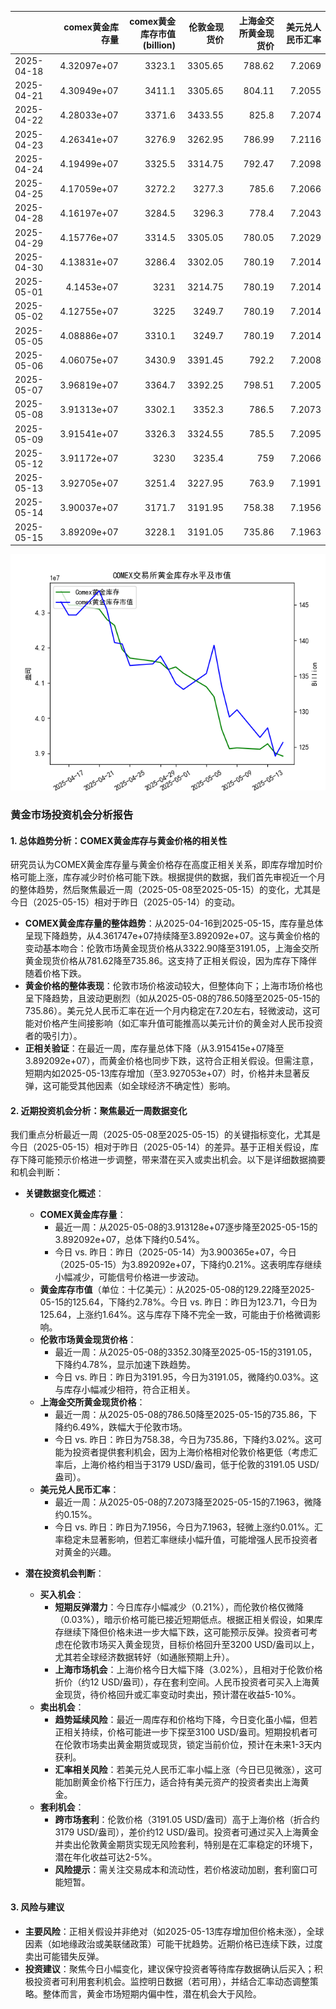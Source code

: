 |            |   comex黄金库存量 |   comex黄金库存市值(billion) |   伦敦金现货价 |   上海金交所黄金现货价 |   美元兑人民币汇率 |
|:-----------|------------------:|-----------------------------:|---------------:|-----------------------:|-------------------:|
| 2025-04-18 |       4.32097e+07 |                       3323.1 |        3305.65 |                 788.62 |             7.2069 |
| 2025-04-21 |       4.30949e+07 |                       3411.1 |        3305.65 |                 804.11 |             7.2055 |
| 2025-04-22 |       4.28033e+07 |                       3371.6 |        3433.55 |                 825.8  |             7.2074 |
| 2025-04-23 |       4.26341e+07 |                       3276.9 |        3262.95 |                 786.99 |             7.2116 |
| 2025-04-24 |       4.19499e+07 |                       3325.5 |        3314.75 |                 792.47 |             7.2098 |
| 2025-04-25 |       4.17059e+07 |                       3272.2 |        3277.3  |                 785.6  |             7.2066 |
| 2025-04-28 |       4.16197e+07 |                       3284.5 |        3296.3  |                 778.4  |             7.2043 |
| 2025-04-29 |       4.15776e+07 |                       3314.5 |        3305.05 |                 780.05 |             7.2029 |
| 2025-04-30 |       4.13831e+07 |                       3286.4 |        3302.05 |                 780.19 |             7.2014 |
| 2025-05-01 |       4.1453e+07  |                       3231   |        3214.75 |                 780.19 |             7.2014 |
| 2025-05-02 |       4.12755e+07 |                       3225   |        3249.7  |                 780.19 |             7.2014 |
| 2025-05-05 |       4.08886e+07 |                       3310.1 |        3249.7  |                 780.19 |             7.2014 |
| 2025-05-06 |       4.06075e+07 |                       3430.9 |        3391.45 |                 792.2  |             7.2008 |
| 2025-05-07 |       3.96819e+07 |                       3364.7 |        3392.25 |                 798.51 |             7.2005 |
| 2025-05-08 |       3.91313e+07 |                       3302.1 |        3352.3  |                 786.5  |             7.2073 |
| 2025-05-09 |       3.91541e+07 |                       3326.3 |        3324.55 |                 785.5  |             7.2095 |
| 2025-05-12 |       3.91172e+07 |                       3230   |        3235.4  |                 759    |             7.2066 |
| 2025-05-13 |       3.92705e+07 |                       3251.4 |        3227.95 |                 763.9  |             7.1991 |
| 2025-05-14 |       3.90037e+07 |                       3171.7 |        3191.95 |                 758.38 |             7.1956 |
| 2025-05-15 |       3.89209e+07 |                       3228.1 |        3191.05 |                 735.86 |             7.1963 |

![图](gold.png)

### 黄金市场投资机会分析报告

#### 1. 总体趋势分析：COMEX黄金库存与黄金价格的相关性
研究员认为COMEX黄金库存量与黄金价格存在高度正相关关系，即库存增加时价格可能上涨，库存减少时价格可能下跌。根据提供的数据，我们首先审视近一个月的整体趋势，然后聚焦最近一周（2025-05-08至2025-05-15）的变化，尤其是今日（2025-05-15）相对于昨日（2025-05-14）的变动。

- **COMEX黄金库存量的整体趋势**：从2025-04-16到2025-05-15，库存量总体呈现下降趋势，从4.361747e+07持续降至3.892092e+07。这与黄金价格的变动基本吻合：伦敦市场黄金现货价格从3322.90降至3191.05，上海金交所黄金现货价格从781.62降至735.86。这支持了正相关假设，因为库存下降伴随着价格下跌。
- **黄金价格的整体表现**：伦敦市场价格波动较大，但整体向下；上海市场价格也呈下降趋势，且波动更剧烈（如从2025-05-08的786.50降至2025-05-15的735.86）。美元兑人民币汇率在近一个月内稳定在7.20左右，轻微波动，这可能对价格产生间接影响（如汇率升值可能推高以美元计价的黄金对人民币投资者的吸引力）。
- **正相关验证**：在最近一周，库存量总体下降（从3.915415e+07降至3.892092e+07），而黄金价格也同步下跌，这符合正相关假设。但需注意，短期内如2025-05-13库存增加（至3.927053e+07）时，价格并未显著反弹，这可能受其他因素（如全球经济不确定性）影响。

#### 2. 近期投资机会分析：聚焦最近一周数据变化
我们重点分析最近一周（2025-05-08至2025-05-15）的关键指标变化，尤其是今日（2025-05-15）相对于昨日（2025-05-14）的差异。基于正相关假设，库存下降可能预示价格进一步调整，带来潜在买入或卖出机会。以下是详细数据摘要和机会判断：

- **关键数据变化概述**：
  - **COMEX黄金库存量**：
    - 最近一周：从2025-05-08的3.913128e+07逐步降至2025-05-15的3.892092e+07，总体下降约0.54%。
    - 今日 vs. 昨日：昨日（2025-05-14）为3.900365e+07，今日（2025-05-15）为3.892092e+07，下降约0.21%。这表明库存继续小幅减少，可能信号价格进一步波动。
  - **黄金库存市值**（单位：十亿美元）：从2025-05-08的129.22降至2025-05-15的125.64，下降约2.78%。今日 vs. 昨日：昨日为123.71，今日为125.64，上涨约1.64%。这与库存下降不完全一致，可能由于价格微调影响。
  - **伦敦市场黄金现货价格**：
    - 最近一周：从2025-05-08的3352.30降至2025-05-15的3191.05，下降约4.78%，显示加速下跌趋势。
    - 今日 vs. 昨日：昨日为3191.95，今日为3191.05，微降约0.03%。这与库存小幅减少相符，符合正相关。
  - **上海金交所黄金现货价格**：
    - 最近一周：从2025-05-08的786.50降至2025-05-15的735.86，下降约6.49%，跌幅大于伦敦市场。
    - 今日 vs. 昨日：昨日为758.38，今日为735.86，下降约3.02%。这可能为投资者提供套利机会，因为上海价格相对伦敦价格更低（考虑汇率后，上海价格约相当于3179 USD/盎司，低于伦敦的3191.05 USD/盎司）。
  - **美元兑人民币汇率**：
    - 最近一周：从2025-05-08的7.2073降至2025-05-15的7.1963，微降约0.15%。
    - 今日 vs. 昨日：昨日为7.1956，今日为7.1963，轻微上涨约0.01%。汇率稳定未显著影响，但若汇率继续小幅升值，可能增强人民币投资者对黄金的兴趣。

- **潜在投资机会判断**：
  - **买入机会**：
    - **短期反弹潜力**：今日库存小幅减少（0.21%），而伦敦价格仅微降（0.03%），暗示价格可能已接近短期低点。根据正相关假设，如果库存继续下降但价格未进一步大幅下跌，这可能预示反弹。投资者可考虑在伦敦市场买入黄金现货，目标价格回升至3200 USD/盎司以上，尤其若全球经济数据转好（如通胀预期上升）。
    - **上海市场机会**：上海价格今日大幅下降（3.02%），且相对于伦敦价格折价（约12 USD/盎司），存在套利空间。人民币投资者可买入上海黄金现货，待价格回升或汇率变动时卖出，预计潜在收益5-10%。
  - **卖出机会**：
    - **趋势延续风险**：最近一周库存和价格均下降，今日变化虽小幅，但若正相关持续，价格可能进一步下探至3100 USD/盎司。短期投机者可在伦敦市场卖出黄金期货或现货，锁定当前价位，预计在未来1-3天内获利。
    - **汇率相关风险**：若美元兑人民币汇率小幅上涨（今日已见微涨），这可能加剧黄金价格下行压力，适合持有美元资产的投资者卖出上海黄金。
  - **套利机会**：
    - **跨市场套利**：伦敦价格（3191.05 USD/盎司）高于上海价格（折合约3179 USD/盎司），差价约12 USD/盎司。投资者可通过买入上海黄金并卖出伦敦黄金期货实现无风险套利，特别是在汇率稳定的环境下，潜在年化收益可达2-5%。
    - **风险提示**：需关注交易成本和流动性，若价格波动加剧，套利窗口可能短暂。

#### 3. 风险与建议
- **主要风险**：正相关假设并非绝对（如2025-05-13库存增加但价格未涨），全球因素（如地缘政治或美联储政策）可能干扰趋势。近期价格已连续下跌，过度卖出可能错失反弹。
- **投资建议**：聚焦今日小幅变化，建议保守投资者等待库存数据确认后买入；积极投资者可利用套利机会。监控明日数据（若可用），并结合汇率动态调整策略。整体而言，黄金市场短期内偏中性，潜在机会大于风险。